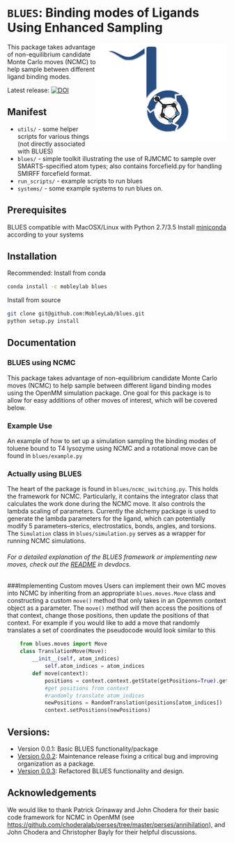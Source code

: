 # `BLUES`: Binding modes of Ligands Using Enhanced Sampling
<img align="right" src="./images/blues.png" width="300">

This package takes advantage of non-equilibrium candidate Monte Carlo moves (NCMC) to help sample between different ligand binding modes.

Latest release: [![DOI](https://zenodo.org/badge/62096511.svg)](https://zenodo.org/badge/latestdoi/62096511)


## Manifest

* `utils/` - some helper scripts for various things (not directly associated with BLUES)
* `blues/` - simple toolkit illustrating the use of RJMCMC to sample over SMARTS-specified atom types; also contains forcefield.py for handling SMIRFF forcefield format.
* `run_scripts/` - example scripts to run blues
* `systems/` - some example systems to run blues on.

## Prerequisites
BLUES compatible with MacOSX/Linux with Python 2.7/3.5
Install [miniconda](http://conda.pydata.org/miniconda.html) according to your systems

## Installation
Recommended: Install from conda
```bash
conda install -c mobleylab blues
```

Install from source
```bash
git clone git@github.com:MobleyLab/blues.git
python setup.py install
```

## Documentation

### BLUES using NCMC

This package takes advantage of non-equilibrium candidate Monte Carlo moves (NCMC) to help sample between different ligand binding modes using the OpenMM simulation package.  One goal for this package is to allow for easy additions of other moves of interest, which will be covered below.

### Example Use
An example of how to set up a simulation sampling the binding modes of toluene bound to T4 lysozyme using NCMC and a rotational move can be found in `blues/example.py`

### Actually using BLUES
The heart of the package is found in `blues/ncmc_switching.py`. This holds the framework for NCMC. Particularly, it contains the integrator class that calculates the work done during the NCMC move. It also controls the lambda scaling of parameters. Currently the alchemy package is used to generate the lambda parameters for the ligand, which can potentially modify 5 parameters–sterics, electrostatics, bonds, angles, and torsions.
The `Simulation` class in `blues/simulation.py` serves as a wrapper for running NCMC simulations.

###### For a detailed explanation of the BLUES framework or implementing new moves, check out the [README](devdocs/README.md) in devdocs.

###Implementing Custom moves
Users can implement their own MC moves into NCMC by inheriting from an appropriate `blues.moves.Move` class and constructing a custom `move()` method that only takes in an Openmm context object as a parameter. The `move()` method will then access the positions of that context, change those positions, then update the positions of that context. For example if you would like to add a move that randomly translates a set of coordinates the pseudocode would look similar to this

```python
	from blues.moves import Move
    class TranslationMove(Move):
    	__init__(self, atom_indices)
    		self.atom_indices = atom_indices
    	def move(context):
    		positions = context.context.getState(getPositions=True).getPositions(asNumpy=True)
    		#get positions from context
    		#randomly translate atom_indices
    		newPositions = RandomTranslation(positions[atom_indices])
    		context.setPositions(newPositions)
```


## Versions:
- Version 0.0.1: Basic BLUES functionality/package
- [Version 0.0.2](http://dx.doi.org/10.5281/zenodo.438714): Maintenance release fixing a critical bug and improving organization as a package.
- [Version 0.0.3](http://doi.org/10.5281/zenodo.569065): Refactored BLUES functionality and design.

## Acknowledgements
We would like to thank Patrick Grinaway and John Chodera for their basic code framework for NCMC in OpenMM (see https://github.com/choderalab/perses/tree/master/perses/annihilation), and John Chodera and Christopher Bayly for their helpful discussions.
